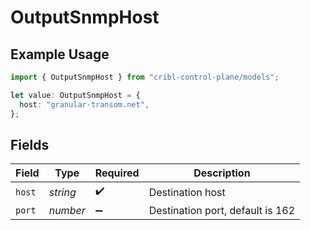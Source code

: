 # OutputSnmpHost

## Example Usage

```typescript
import { OutputSnmpHost } from "cribl-control-plane/models";

let value: OutputSnmpHost = {
  host: "granular-transom.net",
};
```

## Fields

| Field                            | Type                             | Required                         | Description                      |
| -------------------------------- | -------------------------------- | -------------------------------- | -------------------------------- |
| `host`                           | *string*                         | :heavy_check_mark:               | Destination host                 |
| `port`                           | *number*                         | :heavy_minus_sign:               | Destination port, default is 162 |